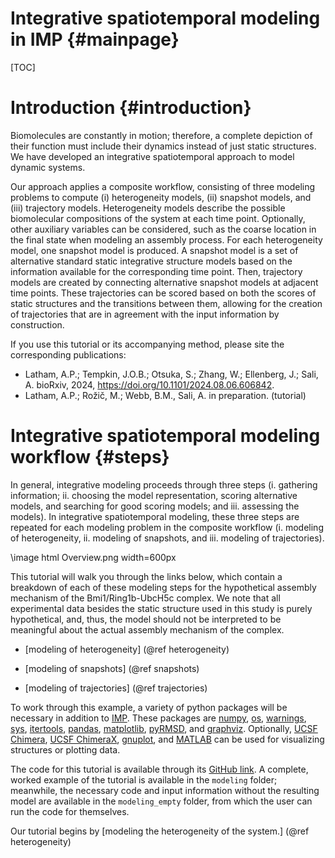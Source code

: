 Integrative spatiotemporal modeling in IMP {#mainpage}
====================================

[TOC]

# Introduction {#introduction}

Biomolecules are constantly in motion; therefore, a complete depiction of their function must include their dynamics instead of just static structures. We have developed an integrative spatiotemporal approach to model dynamic systems.

Our approach applies a composite workflow, consisting of three modeling problems to compute (i) heterogeneity models, (ii) snapshot models, and (iii) trajectory models.
Heterogeneity models describe the possible biomolecular compositions of the system at each time point. Optionally, other auxiliary variables can be considered, such as the coarse location in the final state when modeling an assembly process.
For each heterogeneity model, one snapshot model is produced. A snapshot model is a set of alternative standard static integrative structure models based on the information available for the corresponding time point.
Then, trajectory models are created by connecting alternative snapshot models at adjacent time points. These trajectories can be scored based on both the scores of static structures and the transitions between them, allowing for the creation of trajectories that are in agreement with the input information by construction.

If you use this tutorial or its accompanying method, please site the corresponding publications:

- Latham, A.P.; Tempkin, J.O.B.; Otsuka, S.; Zhang, W.; Ellenberg, J.; Sali, A. bioRxiv, 2024, https://doi.org/10.1101/2024.08.06.606842.
- Latham, A.P.; Rožič, M.; Webb, B.M., Sali, A. in preparation. (tutorial)

# Integrative spatiotemporal modeling workflow {#steps}

In general, integrative modeling proceeds through three steps (i. gathering information; ii. choosing the model representation, scoring alternative models, and searching for good scoring models; and iii. assessing the models). In integrative spatiotemporal modeling, these three steps are repeated for each modeling problem in the composite workflow (i. modeling of heterogeneity, ii. modeling of snapshots, and iii. modeling of trajectories).

\image html Overview.png width=600px

This tutorial will walk you through the links below, which contain a breakdown of each of these modeling steps for the hypothetical assembly mechanism of the Bmi1/Ring1b-UbcH5c complex. We note that all experimental data besides the static structure used in this study is purely hypothetical, and, thus, the model should not be interpreted to be meaningful about the actual assembly mechanism of the complex.

- [modeling of heterogeneity] (@ref heterogeneity)

- [modeling of snapshots] (@ref snapshots)

- [modeling of trajectories] (@ref trajectories)

To work through this example, a variety of python packages will be necessary in addition to [IMP](https://integrativemodeling.org/). These packages are [numpy](https://numpy.org/), [os](https://docs.python.org/3/library/os.html), [warnings](https://docs.python.org/3/library/warnings.html), [sys](https://docs.python.org/3/library/sys.html), [itertools](https://docs.python.org/3/library/itertools.html), [pandas](https://pandas.pydata.org/), [matplotlib](https://matplotlib.org/), [pyRMSD](https://pypi.org/project/pyRMSD/), and [graphviz](https://graphviz.org/). Optionally, [UCSF Chimera](https://www.rbvi.ucsf.edu/chimera/), [UCSF ChimeraX](https://www.cgl.ucsf.edu/chimerax/), [gnuplot](http://www.gnuplot.info/), and [MATLAB](https://www.mathworks.com/products/matlab.html) can be used for visualizing structures or plotting data.

The code for this tutorial is available through its [GitHub link](https://github.com/salilab/imp_spatiotemporal_tutorial). A complete, worked example of the tutorial is available in the `modeling` folder; meanwhile, the necessary code and input information without the resulting model are available in the `modeling_empty` folder, from which the user can run the code for themselves.

Our tutorial begins by [modeling the heterogeneity of the system.] (@ref heterogeneity)

